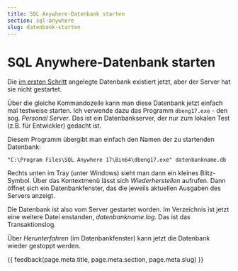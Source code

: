 ```yaml
---
title: SQL Anywhere-Datenbank starten
section: sql-anywhere
slug: datenbank-starten
---
```


# SQL Anywhere-Datenbank starten

Die [im ersten Schritt](../datenbank-anlegen) angelegte Datenbank existiert jetzt, aber der Server hat sie nicht gestartet.

Über die gleiche Kommandozeile kann man diese Datenbank jetzt einfach mal testweise starten. Ich verwende dazu das Programm `dbeng17.exe` - den sog. *Personal Server*. Das ist ein Datenbankserver, der nur zum lokalen Test (z.B. für Entwickler) gedacht ist.

Diesem Programm übergibt man einfach den Namen der zu startenden Datenbank:

```shell
"C:\Program Files\SQL Anywhere 17\Bin64\dbeng17.exe" datenbankname.db
```

Rechts unten im Tray (unter Windows) sieht man dann ein kleines Blitz-Symbol. Über das Kontextmenü lässt sich *Wiederherstellen* aufrufen. Dann öffnet sich ein Datenbankfenster, das die jeweils aktuellen Ausgaben des Servers anzeigt.

Die Datenbank ist also vom Server gestartet worden. Im Verzeichnis ist jetzt eine weitere Datei enstanden, *datenbankname.log*. Das ist das Transaktionslog.

Über *Herunterfahren* (im Datenbankfenster) kann jetzt die Datenbank wieder gestoppt werden.


{{ feedback(page.meta.title, page.meta.section, page.meta.slug) }}
